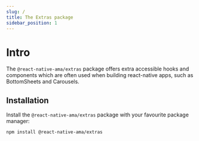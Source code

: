 ```yaml
---
slug: /
title: The Extras package
sidebar_position: 1
---
```


# Intro

The `@react-native-ama/extras` package offers extra accessible hooks and components which are often used when building react-native apps, such as BottomSheets and Carousels.

## Installation

Install the `@react-native-ama/extras` package with your favourite package manager:

```bash npm2yarn
npm install @react-native-ama/extras
```
